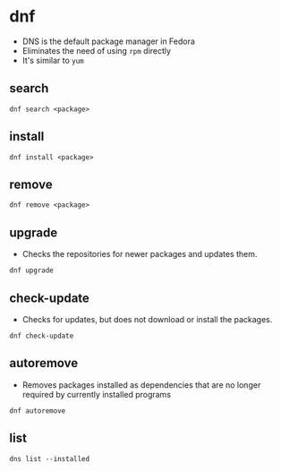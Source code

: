 # dnf

- DNS is the default package manager in Fedora
- Eliminates the need of using `rpm` directly
- It's similar to `yum`

## search

```shell
dnf search <package>
```

## install

```shell
dnf install <package>
```

## remove

```shell
dnf remove <package>
```

## upgrade

- Checks the repositories for newer packages and updates them.

```shell
dnf upgrade
```

## check-update

- Checks for updates, but does not download or install the packages.

```shell
dnf check-update
```

## autoremove

- Removes packages installed as dependencies that are no longer required by currently installed programs

```shell
dnf autoremove
```

## list

```shell
dns list --installed
```
